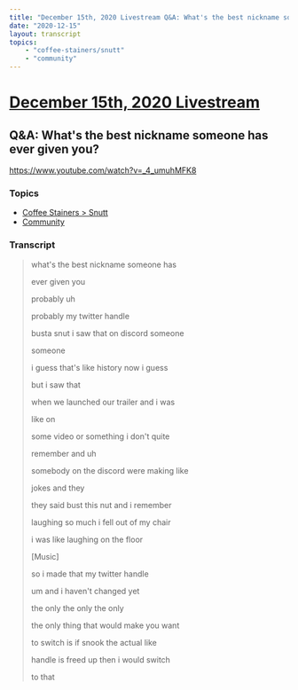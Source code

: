 ```yaml
---
title: "December 15th, 2020 Livestream Q&A: What's the best nickname someone has ever given you?"
date: "2020-12-15"
layout: transcript
topics:
    - "coffee-stainers/snutt"
    - "community"
---
```

# [December 15th, 2020 Livestream](../2020-12-15.md)
## Q&A: What's the best nickname someone has ever given you?
https://www.youtube.com/watch?v=_4_umuhMFK8

### Topics
* [Coffee Stainers > Snutt](../topics/coffee-stainers/snutt.md)
* [Community](../topics/community.md)

### Transcript

> what's the best nickname someone has
>
> ever given you
>
> probably uh
>
> probably my twitter handle
>
> busta snut i saw that on discord someone
>
> someone
>
> i guess that's like history now i guess
>
> but i saw that
>
> when we launched our trailer and i was
>
> like on
>
> some video or something i don't quite
>
> remember and uh
>
> somebody on the discord were making like
>
> jokes and they
>
> they said bust this nut and i remember
>
> laughing so much i fell out of my chair
>
> i was like laughing on the floor
>
> [Music]
>
> so i made that my twitter handle
>
> um and i haven't changed yet
>
> the only the only the only
>
> the only thing that would make you want
>
> to switch is if snook the actual like
>
> handle is freed up then i would switch
>
> to that
>
